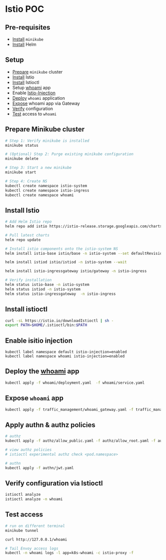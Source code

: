 # Istio POC

## Pre-requisites
- [Install](https://minikube.sigs.k8s.io/docs/start/) `minikube` 
- [Install](https://helm.sh/docs/intro/install/) Helm


## Setup
- [Prepare](#prepare-minikube-cluster) `minikube` cluster
- [Install](#install-istio) Istio
- [Install](#install-istioctl) Istioctl
- Setup [whoami](#deploy-the-whoami-app) app
- Enable [Istio-Injection](#enable-isitio-injection)
- [Deploy](#deploy-the-whoami-app) `whoami` application
- [Expose](#expose-whoami-app) whoami app via Gateway
- [Verify](#verify-configuration-via-istioctl) configuration
- [Test](#test-access) access to `whoami`


## Prepare Minikube cluster
```bash
# Step 1: Verify minikube is installed
minikube status

# (Optional) Step 2: Purge existing minikube configuration
minikube delete

# Step 3: Start a new minikube
minikube start

# Step 4: Create NS
kubectl create namespace istio-system
kubectl create namespace istio-ingress
kubectl create namespace whoami
```

## Install Istio
```bash
# Add Helm Istio repo
helm repo add istio https://istio-release.storage.googleapis.com/charts

# Pull latest charts
helm repo update

# Install istio components onto the istio-system NS
helm install istio-base istio/base -n istio-system --set defaultRevision=default

helm install istiod istio/istiod -n istio-system --wait

helm install istio-ingressgateway istio/gateway -n istio-ingress

# Verify installation
helm status istio-base -n istio-system
helm status istiod -n istio-system
helm status istio-ingressgateway  -n istio-ingress

```

## Install istioctl
```bash
curl -sL https://istio.io/downloadIstioctl | sh -
export PATH=$HOME/.istioctl/bin:$PATH
```

## Enable isitio injection
```
kubectl label namespace default istio-injection=enabled
kubectl label namespace whoami istio-injection=enabled
```

## Deploy the [whoami](https://github.com/parthivrmenon/whoami) app
```bash
kubectl apply -f whoami/deployment.yaml  -f whoami/service.yaml
```

## Expose `whoami` app
```bash
kubectl apply -f traffic_management/whoami_gateway.yaml -f traffic_management/whoami_vs.yaml -f other/telemetry.yaml

```

## Apply authn & authz policies
```bash
# authz
kubectl apply -f authz/allow_public.yaml -f authz/allow_root.yaml -f authz/deny_private.yaml

# view authz policies
# istioctl experimental authz check <pod.namespace>

# authn
kubectl apply -f authn/jwt.yaml

```


## Verify configuration via Istioctl
```bash
istioctl analyze
istioctl analyze -n whoami
```

## Test access
```bash
# run on different terminal
minikube tunnel

curl http://127.0.0.1/whoami

# Tail Envoy access logs
kubectl -n whoami logs -l app=k8s-whoami -c istio-proxy -f


```

